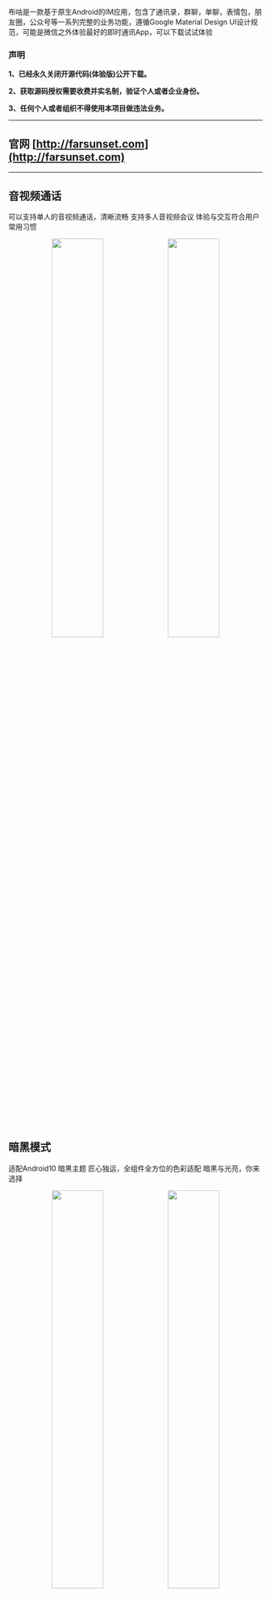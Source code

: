 
布咕是一款基于原生Android的IM应用，包含了通讯录，群聊，单聊，表情包，朋友圈，公众号等一系列完整的业务功能，遵循Google Material Design UI设计规范，可能是微信之外体验最好的即时通讯App，可以下载试试体验

### 声明

**1、已经永久关闭开源代码(体验版)公开下载。**
 
**2、获取源码授权需要收费并实名制，验证个人或者企业身份。** 

**3、任何个人或者组织不得使用本项目做违法业务。**



---
## 官网 [http://farsunset.com](http://farsunset.com) 
--- 

## 音视频通话
可以支持单人的音视频通话，清晰流畅
支持多人音视频会议
体验与交互符合用户常用习惯
<div align="center">
   <img src="http://staticres.oss-cn-hangzhou.aliyuncs.com/hoxin/call_video_incoming.jpg" width="45%"  />
   <img src="http://staticres.oss-cn-hangzhou.aliyuncs.com/hoxin/group_video_calling.jpg" width="45%" />
</div>

## 暗黑模式
适配Android10 暗黑主题
匠心独运，全组件全方位的色彩适配
暗黑与光亮，你来选择
<div align="center">
   <img src="http://staticres.oss-cn-hangzhou.aliyuncs.com/hoxin/single_chatting_dark.jpg" width="45%"  />
   <img src="http://staticres.oss-cn-hangzhou.aliyuncs.com/hoxin/single_chatting_light.jpg" width="45%" />
</div>



## 朋友圈功能
流畅顺滑体验，堪比微信
可以分享图片和文字
还可以分享小视频，网页链接，以及点赞,评论互动
<div align="center">
   <img src="http://staticres.oss-cn-hangzhou.aliyuncs.com/hoxin/moment_timeline_dark.jpg" width="45%"  />
   <img src="http://staticres.oss-cn-hangzhou.aliyuncs.com/hoxin/moment_timeline_light.jpg" width="45%" />
</div>


## 公众号
功能原理完全和微信保持一致
独立微服务的接入，自定义菜单，自定义响应内容
<div align="center">
   <img src="http://staticres.oss-cn-hangzhou.aliyuncs.com/hoxin/ms_chat.jpg" width="45%"/>
   <img src="http://staticres.oss-cn-hangzhou.aliyuncs.com/hoxin/ms_chat_dark.jpg" width="45%"/>
</div>
